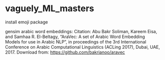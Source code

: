 # vaguely_ML_masters

install emoji package

gensim arabic word embeddings: 
    Citation: Abu Bakr Soliman, Kareem Eisa, and Samhaa R. El-Beltagy, “AraVec: A set of Arabic Word Embedding Models for use in Arabic NLP”, in proceedings of the 3rd International Conference on Arabic Computational Linguistics (ACLing 2017), Dubai, UAE, 2017.
    Download from: https://github.com/bakrianoo/aravec